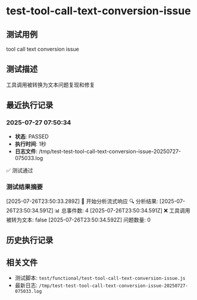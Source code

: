 # test-tool-call-text-conversion-issue

## 测试用例
tool call text conversion issue

## 测试描述  
 工具调用被转换为文本问题复现和修复

## 最近执行记录

### 2025-07-27 07:50:34
- **状态**: PASSED
- **执行时间**: 1秒  
- **日志文件**: /tmp/test-test-tool-call-text-conversion-issue-20250727-075033.log

✅ 测试通过

### 测试结果摘要
[2025-07-26T23:50:33.289Z] 📡 开始分析流式响应
🔍 分析结果:
[2025-07-26T23:50:34.591Z] 📊 总事件数: 4
[2025-07-26T23:50:34.591Z] ❌ 工具调用被转为文本: false
[2025-07-26T23:50:34.592Z] 问题数量: 0

## 历史执行记录


## 相关文件
- 测试脚本: `test/functional/test-tool-call-text-conversion-issue.js`
- 最新日志: `/tmp/test-test-tool-call-text-conversion-issue-20250727-075033.log`

